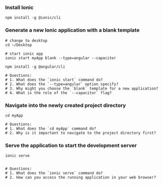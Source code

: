 ### Install Ionic
```
npm install -g @ionic/cli
```

### Generate a new Ionic application with a blank template
```
# change to desktop
cd ~/Desktop

# start ionic app
ionic start myApp blank --type=angular --capacitor

npm install -g @angular/cli

# Questions:
# 1. What does the `ionic start` command do?
# 2. What does the `--type=angular` option specify?
# 3. Why might you choose the `blank` template for a new application?
# 4. What is the role of the `--capacitor` flag?
```

### Navigate into the newly created project directory
```
cd myApp

# Questions:
# 1. What does the `cd myApp` command do?
# 2. Why is it important to navigate to the project directory first?
```

### Serve the application to start the development server
```
ionic serve


# Questions:
# 1. What does the `ionic serve` command do?
# 2. How can you access the running application in your web browser?
```

